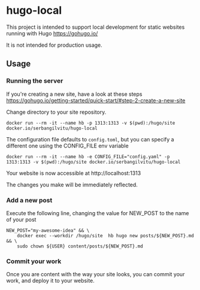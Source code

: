 # hugo-local
This project is intended to support local development for static websites running with Hugo https://gohugo.io/

It is not intended for production usage.

## Usage

### Running the server
If you're creating a new site, have a look at these steps https://gohugo.io/getting-started/quick-start/#step-2-create-a-new-site

Change directory to your site repository.
 
```
docker run --rm -it --name hb -p 1313:1313 -v $(pwd):/hugo/site docker.io/serbangilvitu/hugo-local
```
The configuration file defaults to `config.toml`, but you can specify a different one using the CONFIG_FILE env variable
```
docker run --rm -it --name hb -e CONFIG_FILE="config.yaml" -p 1313:1313 -v $(pwd):/hugo/site docker.io/serbangilvitu/hugo-local
```

Your website is now accessible at http://localhost:1313

The changes you make will be immediately reflected.

### Add a new post

Execute the following line, changing the value for NEW_POST to the name of your post

```
NEW_POST="my-awesome-idea" && \
    docker exec --workdir /hugo/site  hb hugo new posts/${NEW_POST}.md && \
    sudo chown ${USER} content/posts/${NEW_POST}.md
```

### Commit your work
Once you are content with the way your site looks, you can commit your work, and deploy it to your website.
